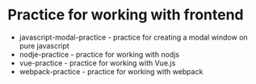 # Practice for working with frontend

+ javascript-modal-practice - practice for creating a modal window on pure javascript
+ nodje-practice - practice for working with nodjs
+ vue-practice - practice for working with Vue.js
+ webpack-practice - practice for working with webpack
